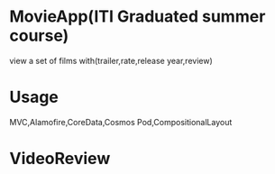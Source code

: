 # MovieApp(ITI Graduated summer course)
view a set of films with(trailer,rate,release year,review)

# Usage
MVC,Alamofire,CoreData,Cosmos Pod,CompositionalLayout

# VideoReview


